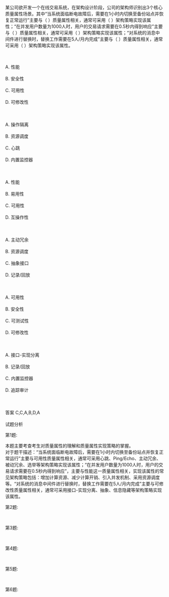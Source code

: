 <div class="detail lh2"><p>某公司欲开发一个在线交易系统，在架构设计阶段，公司的架构师识别出3个核心质量属性场景。其中“当系统面临断电故障后，需要在1小时内切换至备份站点并恢复正常运行”主要与（ ）质量属性相关，通常可采用（ ）架构策略实现该属性；“在并发用户数量为1000人时，用户的交易请求需要在0.5秒内得到响应”主要与（ ）质量属性相关，通常可采用（ ）架构策略实现该属性；“对系统的消息中间件进行替换时，替换工作需要在5人/月内完成”主要与（ ）质量属性相关，通常可采用（ ）架构策略实现该属性。     </p><br/><br/>A. 性能<br/><br/>B. 安全性<br/><br/>C. 可用性<br/><br/>D. 可修改性<br/><br/><br/><br/>A. 操作隔离<br/><br/>B. 资源调度<br/><br/>C. 心跳<br/><br/>D. 内置监控器<br/><br/><br/><br/>A. 性能<br/><br/>B. 易用性<br/><br/>C. 可用性<br/><br/>D. 互操作性<br/><br/><br/><br/>A. 主动冗余<br/><br/>B. 资源调度<br/><br/>C. 抽象接口<br/><br/>D. 记录/回放<br/><br/><br/><br/>A. 可用性<br/><br/>B. 安全性<br/><br/>C. 可测试性<br/><br/>D. 可修改性<br/><br/><br/><br/>A. 接口-实现分离<br/><br/>B. 记录/回放<br/><br/>C. 内置监控器<br/><br/>D. 追踪审计<br/><br/><br/><br/>答案 C,C,A,B,D,A<br/><br/>试题分析<br/><p>第1题:</p><p>本题主要考查考生对质量属性的理解和质量属性实现策略的掌握。<br/>对于题干描述：“当系统面临断电故障后，需要在1小时内切换至备份站点并恢复正常运行”主要与可用性质量属性相关，通常可采用心跳、Ping/Echo、主动冗余、被动冗余、选举等架构策略实现该属性；“在并发用户数量为1000人时，用户的交易请求需要在0.5秒内得到响应”，主要与性能这一质量属性相关，实现该属性的常见架构策略包括：增加计算资源、减少计算开销、引入并发机制、采用资源调度等。“对系统的消息中间件进行替换时，替换工作需要在5人/月内完成”主要与可修改性质量属性相关，通常可采用接口-实现分离、抽象、信息隐藏等架构策略实现该属性。<br/></p><p>第2题:</p><p><br/></p><p>第3题:</p><p><br/></p><p>第4题:</p><p><br/></p><p>第5题:</p><p><br/></p><p>第6题:</p><p><br/></p></div>
